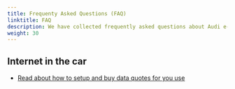```yaml
---
title: Frequenty Asked Questions (FAQ)
linktitle: FAQ
description: We have collected frequently asked questions about Audi e-tron and try to answer them for you.
weight: 30
---
```


## Internet in the car

- [Read about how to setup and buy data quotes for you use](internet-in-the-car)